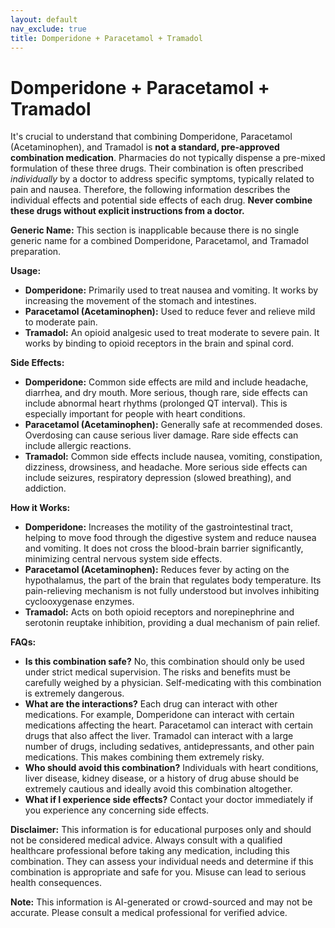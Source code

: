 ```yaml
---
layout: default
nav_exclude: true
title: Domperidone + Paracetamol + Tramadol
---
```


# Domperidone + Paracetamol + Tramadol

It's crucial to understand that combining Domperidone, Paracetamol (Acetaminophen), and Tramadol is **not a standard, pre-approved combination medication**.  Pharmacies do not typically dispense a pre-mixed formulation of these three drugs.  Their combination is often prescribed *individually* by a doctor to address specific symptoms, typically related to pain and nausea.  Therefore, the following information describes the individual effects and potential side effects of each drug.  **Never combine these drugs without explicit instructions from a doctor.**

**Generic Name:**  This section is inapplicable because there is no single generic name for a combined Domperidone, Paracetamol, and Tramadol preparation.

**Usage:**

* **Domperidone:** Primarily used to treat nausea and vomiting. It works by increasing the movement of the stomach and intestines.
* **Paracetamol (Acetaminophen):** Used to reduce fever and relieve mild to moderate pain.
* **Tramadol:** An opioid analgesic used to treat moderate to severe pain. It works by binding to opioid receptors in the brain and spinal cord.


**Side Effects:**

* **Domperidone:**  Common side effects are mild and include headache, diarrhea, and dry mouth.  More serious, though rare, side effects can include abnormal heart rhythms (prolonged QT interval).  This is especially important for people with heart conditions.
* **Paracetamol (Acetaminophen):**  Generally safe at recommended doses. Overdosing can cause serious liver damage.  Rare side effects can include allergic reactions.
* **Tramadol:**  Common side effects include nausea, vomiting, constipation, dizziness, drowsiness, and headache.  More serious side effects can include seizures, respiratory depression (slowed breathing), and addiction.


**How it Works:**

* **Domperidone:**  Increases the motility of the gastrointestinal tract, helping to move food through the digestive system and reduce nausea and vomiting. It does not cross the blood-brain barrier significantly, minimizing central nervous system side effects.
* **Paracetamol (Acetaminophen):**  Reduces fever by acting on the hypothalamus, the part of the brain that regulates body temperature.  Its pain-relieving mechanism is not fully understood but involves inhibiting cyclooxygenase enzymes.
* **Tramadol:**  Acts on both opioid receptors and norepinephrine and serotonin reuptake inhibition, providing a dual mechanism of pain relief.


**FAQs:**

* **Is this combination safe?**  No, this combination should only be used under strict medical supervision.  The risks and benefits must be carefully weighed by a physician.  Self-medicating with this combination is extremely dangerous.
* **What are the interactions?**  Each drug can interact with other medications.  For example, Domperidone can interact with certain medications affecting the heart.  Paracetamol can interact with certain drugs that also affect the liver. Tramadol can interact with a large number of drugs, including sedatives, antidepressants, and other pain medications. This makes combining them extremely risky.
* **Who should avoid this combination?** Individuals with heart conditions, liver disease, kidney disease, or a history of drug abuse should be extremely cautious and ideally avoid this combination altogether.
* **What if I experience side effects?**  Contact your doctor immediately if you experience any concerning side effects.


**Disclaimer:** This information is for educational purposes only and should not be considered medical advice.  Always consult with a qualified healthcare professional before taking any medication, including this combination.  They can assess your individual needs and determine if this combination is appropriate and safe for you.  Misuse can lead to serious health consequences.


**Note:** This information is AI-generated or crowd-sourced and may not be accurate. Please consult a medical professional for verified advice.
